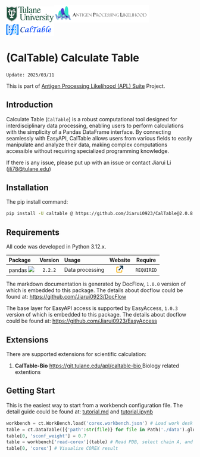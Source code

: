 <img src="images/tulane_long.png" width="128px"><img src="images/icon_apl.png" width="256px"><img src="images/icon_long.png" width="128px"> 

# (CalTable) Calculate Table
`Update: 2025/03/11`

This is part of [Antigen Processing Likelihood (APL) Suite](https://github.com/Jiarui0923/APL) Project.


## Introduction
Calculate Table (`CalTable`) is a robust computational tool designed for interdisciplinary data processing, enabling users to perform calculations with the simplicity of a Pandas DataFrame interface. By connecting seamlessly with EasyAPI, CalTable allows users from various fields to easily manipulate and analyze their data, making complex computations accessible without requiring specialized programming knowledge.

If there is any issue, please put up with an issue or contact Jiarui Li (jli78@tulane.edu)

## Installation
The pip install command: 
```bash
pip install -U caltable @ https://github.com/Jiarui0923/CalTable@2.0.8
```  

## Requirements
All code was developed in Python 3.12.x.

|Package|Version|Usage|Website|Require|
|:------|:-----:|:----|:-----:|:-----:|
|pandas <img src="https://pandas.pydata.org/docs/_static/pandas.svg" width="52pt">|`2.2.2`|Data processing|[<img src="/images/icons/link.png" width="20pt">](https://pandas.pydata.org/)|`REQUIRED`|

The markdown documentation is generated by DocFlow, `1.0.0` version of which is embedded to this package.
The details about docflow could be found at: https://github.com/Jiarui0923/DocFlow

The base layer for EasyAPI access is supported by EasyAccess, `1.0.3` version of which is embedded to this package.
The details about docflow could be found at: https://github.com/Jiarui0923/EasyAccess

## Extensions
There are supported extensions for scientific calculation:
1. **CalTable-Bio**
   [https://git.tulane.edu/apl/caltable-bio ](https://github.com/Jiarui0923/caltable-bio)
   Biology related extentions

## Getting Start
This is the easiest way to start from a workbench configuration file.
The detail guide could be found at: [tutorial.md](/docs/tutorial.md) and [tutorial.ipynb](/docs/tutorial.ipynb) 
```python
workbench = ct.WorkBench.load('corex.workbench.json') # Load work desk
table = ct.DataTable([{'path':str(file)} for file in Path('./data').glob('*.pdb') ]) # Create path table with PDB files from `./data` folder
table[0, 'sconf_weight'] = 0.7 
table = workbench['read-corex'](table) # Read PDB, select chain A, and compute COREX.
table[0, 'corex'] # Visualize COREX result
```